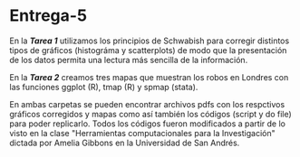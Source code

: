 # Entrega-5

En la ***Tarea 1*** utilizamos los principios de Schwabish para corregir distintos tipos de gráficos (histográma y scatterplots) de modo que la presentación de los datos permita una lectura más sencilla de la información.

En la ***Tarea 2*** creamos tres mapas que muestran los robos en Londres con las funciones ggplot (R), tmap (R) y spmap (stata).

En ambas carpetas se pueden encontrar archivos pdfs con los respctivos gráficos corregidos y mapas como así también los códigos (script y do file) para poder replicarlo. 
Todos los códigos fueron modificados a partir de lo visto en la clase "Herramientas computacionales para la Investigación" dictada por Amelia Gibbons en la Universidad de San Andrés. 
